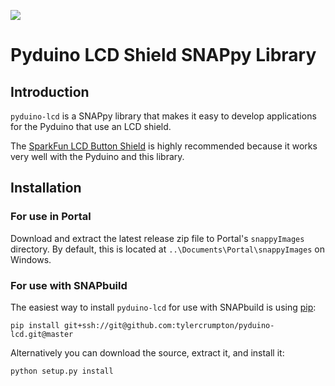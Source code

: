 ![](https://cloud.githubusercontent.com/assets/1317406/12406044/32cd9916-be0f-11e5-9b18-1547f284f878.png)

# Pyduino LCD Shield SNAPpy Library

## Introduction

`pyduino-lcd` is a SNAPpy library that makes it easy to develop applications for the Pyduino that use an LCD shield.

The [SparkFun LCD Button Shield](https://www.sparkfun.com/products/13293) is highly recommended
because it works very well with the Pyduino and this library.

## Installation

### For use in Portal

Download and extract the latest release zip file to Portal's `snappyImages` directory. 
By default, this is located at `..\Documents\Portal\snappyImages` on Windows.

### For use with SNAPbuild

The easiest way to install `pyduino-lcd` for use with SNAPbuild is using 
[pip](https://pip.pypa.io/en/latest/installing.html):

    pip install git+ssh://git@github.com:tylercrumpton/pyduino-lcd.git@master

Alternatively you can download the source, extract it, and install it:

    python setup.py install
